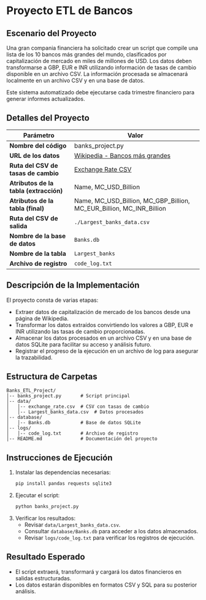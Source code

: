 # Proyecto ETL de Bancos

## Escenario del Proyecto
Una gran compania financiera ha solicitado crear un script que compile una lista de los 10 bancos más grandes del mundo, 
clasificados por capitalización de mercado en miles de millones de USD. Los datos deben transformarse a GBP, EUR e INR utilizando información de tasas de cambio disponible en un archivo CSV.
La información procesada se almacenará localmente en un archivo CSV y en una base de datos.

Este sistema automatizado debe ejecutarse cada trimestre financiero para generar informes actualizados.

## Detalles del Proyecto

| Parámetro                  | Valor |
|---------------------------|--------------------------------------------------------|
| **Nombre del código**     | banks_project.py |
| **URL de los datos**      | [Wikipedia - Bancos más grandes](https://web.archive.org/web/20230908091635/https://en.wikipedia.org/wiki/List_of_largest_banks) |
| **Ruta del CSV de tasas de cambio** | [Exchange Rate CSV](https://cf-courses-data.s3.us.cloud-object-storage.appdomain.cloud/IBMSkillsNetwork-PY0221EN-Coursera/labs/v2/exchange_rate.csv) |
| **Atributos de la tabla (extracción)** | Name, MC_USD_Billion |
| **Atributos de la tabla (final)** | Name, MC_USD_Billion, MC_GBP_Billion, MC_EUR_Billion, MC_INR_Billion |
| **Ruta del CSV de salida** | `./Largest_banks_data.csv` |
| **Nombre de la base de datos** | `Banks.db` |
| **Nombre de la tabla**     | `Largest_banks` |
| **Archivo de registro**    | `code_log.txt` |

## Descripción de la Implementación

El proyecto consta de varias etapas:
- Extraer datos de capitalización de mercado de los bancos desde una página de Wikipedia.
- Transformar los datos extraídos convirtiendo los valores a GBP, EUR e INR utilizando las tasas de cambio proporcionadas.
- Almacenar los datos procesados en un archivo CSV y en una base de datos SQLite para facilitar su acceso y análisis futuro.
- Registrar el progreso de la ejecución en un archivo de log para asegurar la trazabilidad.

## Estructura de Carpetas
```
Banks_ETL_Project/
│-- banks_project.py       # Script principal
│-- data/
│   │-- exchange_rate.csv  # CSV con tasas de cambio
│   │-- Largest_banks_data.csv  # Datos procesados
│-- database/
│   │-- Banks.db           # Base de datos SQLite
│-- logs/
│   │-- code_log.txt       # Archivo de registro
│-- README.md              # Documentación del proyecto
```

## Instrucciones de Ejecución
1. Instalar las dependencias necesarias:
   ```bash
   pip install pandas requests sqlite3
   ```
2. Ejecutar el script:
   ```bash
   python banks_project.py
   ```
3. Verificar los resultados:
   - Revisar `data/Largest_banks_data.csv`.
   - Consultar `database/Banks.db` para acceder a los datos almacenados.
   - Revisar `logs/code_log.txt` para verificar los registros de ejecución.

## Resultado Esperado
- El script extraerá, transformará y cargará los datos financieros en salidas estructuradas.
- Los datos estarán disponibles en formatos CSV y SQL para su posterior análisis.

